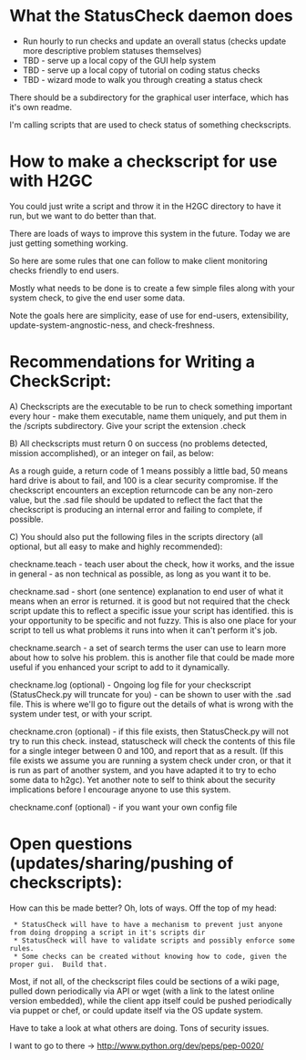 

What the StatusCheck daemon does
=================================

* Run hourly to run checks and update an overall status (checks update more descriptive problem statuses themselves)
* TBD - serve up a local copy of the GUI help system
* TBD - serve up a local copy of tutorial on coding status checks
* TBD - wizard mode to walk you through creating a status check

There should be a subdirectory for the graphical user interface, which has it's own readme.

I'm calling scripts that are used to check status of something checkscripts.

How to make a checkscript for use with H2GC
============================================

You could just write a script and throw it in the H2GC directory to have it run, but we want to do better than that.

There are loads of ways to improve this system in the future.  Today we are just getting something working.

So here are some rules that one can follow to make client monitoring checks friendly to end users.  

Mostly what needs to be done is to create a few simple files along with your system check, to give the end user some data.

Note the goals here are simplicity, ease of use for end-users, extensibility, update-system-angnostic-ness, and check-freshness.

Recommendations for Writing a CheckScript:
============================================

A) Checkscripts are the executable to be run to check something important every hour - make them executable, name them uniquely,
and put them in the /scripts subdirectory.  Give your script the extension .check

B) All checkscripts must return 0 on success (no problems detected, mission accomplished), or an integer on fail, as below: 

As a rough guide, a return code of 1 means possibly a little bad, 50 means hard drive is about to fail, and 100 is a clear 
security compromise. If the checkscript encounters an exception returncode can be any non-zero value, but the .sad file should be 
updated to reflect the fact that the checkscript is producing an internal error and failing to complete, if possible.

C) You should also put the following files in the scripts directory (all optional, but all easy to make and highly recommended):

checkname.teach - teach user about the check, how it works, and the issue in general - as non technical as possible, as long as you want it to be.

checkname.sad - short (one sentence) explanation to end user of what it means when an error is returned.  it is good but not
required that the check script update this to reflect a specific issue your script has identified.  this is your opportunity
to be specific and not fuzzy.  This is also one place for your script to tell us what problems it runs into when it can't perform
it's job.

checkname.search - a set of search terms the user can use to learn more about how to solve his problem.  this is another file that could be made more useful if you enhanced your script to add to it dynamically.

checkname.log (optional) - Ongoing log file for your checkscript (StatusCheck.py will truncate for you) - can be shown to user with 
the .sad file.  This is where we'll go to figure out the details of what is wrong with the system under test, or with your script.

checkname.cron (optional) - if this file exists, then StatusCheck.py will not try to run this check.
instead, statuscheck will check the contents of this file for a single integer between 0 and 100, and report that as a result. 
(If this file exists we assume you are running a system check under cron, or that it is run as part of another system, and you have adapted it to try to echo some data to h2gc).  Yet another note to self to think about the security implications before I encourage anyone to use this system.

checkname.conf (optional) - if you want your own config file

Open questions (updates/sharing/pushing of checkscripts): 
=========================================================

How can this be made better?  Oh, lots of ways.  Off the top of my head:

     * StatusCheck will have to have a mechanism to prevent just anyone from doing dropping a script in it's scripts dir
     * StatusCheck will have to validate scripts and possibly enforce some rules.
     * Some checks can be created without knowing how to code, given the proper gui.  Build that.

Most, if not all, of the checkscript files could be sections of a wiki page, pulled down periodically via API or wget
(with a link to the latest online version embedded), while the client app itself
could be pushed periodically via puppet or chef, or could update itself via the OS update system.

Have to take a look at what others are doing.  Tons of security issues.

I want to go to there ->  http://www.python.org/dev/peps/pep-0020/